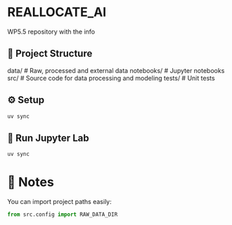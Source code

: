 # REALLOCATE_AI

WP5.5 repository with the info

## 🧩 Project Structure

data/ # Raw, processed and external data
notebooks/ # Jupyter notebooks
src/ # Source code for data processing and modeling
tests/ # Unit tests

## ⚙️ Setup

```bash
uv sync
```
## 🚀 Run Jupyter Lab
```bash
uv sync
```

# 🧠 Notes
You can import project paths easily:
```python
from src.config import RAW_DATA_DIR
```